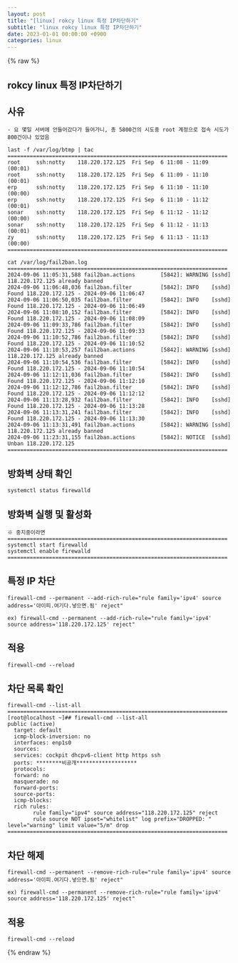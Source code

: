 ```yaml
---
layout: post
title: "[linux] rokcy linux 특정 IP차단하기"
subtitle: "linux rokcy linux 특정 IP차단하기"
date: 2023-01-01 00:00:00 +0900
categories: linux
---
```

{% raw %}
## rokcy linux 특정 IP차단하기  
  
## 사유  
	- 요 몇일 서버에 안들어갔다가 들어가니, 총 5800건의 시도중 root 계정으로 접속 시도가 800건이나 있었음  
  
	last -f /var/log/btmp | tac  
	=====================================================================  
	root     ssh:notty    118.220.172.125  Fri Sep  6 11:08 - 11:09  (00:01)  
	root     ssh:notty    118.220.172.125  Fri Sep  6 11:09 - 11:10  (00:01)  
	erp      ssh:notty    118.220.172.125  Fri Sep  6 11:10 - 11:10  (00:00)  
	erp      ssh:notty    118.220.172.125  Fri Sep  6 11:10 - 11:12  (00:01)  
	sonar    ssh:notty    118.220.172.125  Fri Sep  6 11:12 - 11:12  (00:00)  
	sonar    ssh:notty    118.220.172.125  Fri Sep  6 11:12 - 11:13  (00:01)  
	zy       ssh:notty    118.220.172.125  Fri Sep  6 11:13 - 11:13  (00:00)  
	=====================================================================  
  
	cat /var/log/fail2ban.log  
	=====================================================================  
	2024-09-06 11:05:31,588 fail2ban.actions        [5842]: WARNING [sshd] 118.220.172.125 already banned  
	2024-09-06 11:06:48,036 fail2ban.filter         [5842]: INFO    [sshd] Found 118.220.172.125 - 2024-09-06 11:06:47  
	2024-09-06 11:06:50,035 fail2ban.filter         [5842]: INFO    [sshd] Found 118.220.172.125 - 2024-09-06 11:06:49  
	2024-09-06 11:08:10,152 fail2ban.filter         [5842]: INFO    [sshd] Found 118.220.172.125 - 2024-09-06 11:08:09  
	2024-09-06 11:09:33,786 fail2ban.filter         [5842]: INFO    [sshd] Found 118.220.172.125 - 2024-09-06 11:09:33  
	2024-09-06 11:10:52,786 fail2ban.filter         [5842]: INFO    [sshd] Found 118.220.172.125 - 2024-09-06 11:10:52  
	2024-09-06 11:10:53,257 fail2ban.actions        [5842]: WARNING [sshd] 118.220.172.125 already banned  
	2024-09-06 11:10:54,536 fail2ban.filter         [5842]: INFO    [sshd] Found 118.220.172.125 - 2024-09-06 11:10:54  
	2024-09-06 11:12:11,036 fail2ban.filter         [5842]: INFO    [sshd] Found 118.220.172.125 - 2024-09-06 11:12:10  
	2024-09-06 11:12:12,786 fail2ban.filter         [5842]: INFO    [sshd] Found 118.220.172.125 - 2024-09-06 11:12:12  
	2024-09-06 11:13:28,932 fail2ban.filter         [5842]: INFO    [sshd] Found 118.220.172.125 - 2024-09-06 11:13:28  
	2024-09-06 11:13:31,241 fail2ban.filter         [5842]: INFO    [sshd] Found 118.220.172.125 - 2024-09-06 11:13:30  
	2024-09-06 11:13:31,491 fail2ban.actions        [5842]: WARNING [sshd] 118.220.172.125 already banned  
	2024-09-06 11:23:31,155 fail2ban.actions        [5842]: NOTICE  [sshd] Unban 118.220.172.125  
	=====================================================================  
  
## 방화벽 상태 확인  
	systemctl status firewalld  
  
## 방화벽 실행 및 활성화  
	※ 중지중이라면  
	=====================================================================  
	systemctl start firewalld  
	systemctl enable firewalld  
	=====================================================================  
  
## 특정 IP 차단  
	firewall-cmd --permanent --add-rich-rule="rule family='ipv4' source address='아이피.여기다.넣으면.됨' reject"  
  
	ex) firewall-cmd --permanent --add-rich-rule="rule family='ipv4' source address='118.220.172.125' reject"  
  
## 적용  
	firewall-cmd --reload  
  
## 차단 목록 확인  
	firewall-cmd --list-all  
	=====================================================================  
	[root@localhost ~]## firewall-cmd --list-all  
	public (active)  
	  target: default  
	  icmp-block-inversion: no  
	  interfaces: enp1s0  
	  sources:  
	  services: cockpit dhcpv6-client http https ssh  
	  ports: ********비공개*******************  
	  protocols:  
	  forward: no  
	  masquerade: no  
	  forward-ports:  
	  source-ports:  
	  icmp-blocks:  
	  rich rules:  
			rule family="ipv4" source address="118.220.172.125" reject  
			rule source NOT ipset="whitelist" log prefix="DROPPED: " level="warning" limit value="5/m" drop  
	=====================================================================  
  
## 차단 해제  
	firewall-cmd --permanent --remove-rich-rule="rule family='ipv4' source address='아이피.여기다.넣으면.됨' reject"  
  
	ex) firewall-cmd --permanent --remove-rich-rule="rule family='ipv4' source address='118.220.172.125' reject"  
  
## 적용  
	firewall-cmd --reload  
  

{% endraw %}
